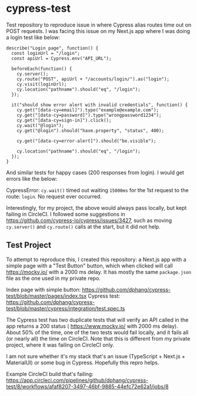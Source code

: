 # cypress-test

Test repository to reproduce issue in where Cypress alias routes time out on POST requests. I was facing this issue on my Next.js app where I was doing a login test like below:

```
describe("Login page", function() {
  const loginUrl = "/login";
  const apiUrl = Cypress.env("API_URL");

  beforeEach(function() {
    cy.server();
    cy.route("POST", apiUrl + "/accounts/login/").as("login");
    cy.visit(loginUrl);
    cy.location("pathname").should("eq", "/login");
  });

  it("should show error alert with invalid credentials", function() {
    cy.get("[data-cy=email]").type("example@example.com");
    cy.get("[data-cy=password]").type("wrongpassword1234");
    cy.get("[data-cy=sign-in]").click();
    cy.wait("@login");
    cy.get("@login").should("have.property", "status", 400);

    cy.get("[data-cy=error-alert]").should("be.visible");

    cy.location("pathname").should("eq", "/login");
  });
}
```

And similar tests for happy cases (200 responses from login). I would get errors like the below:

CypressError: `cy.wait()` timed out waiting `15000ms` for the 1st request to the route: `login`. No request ever occurred.

Interestingly, for my project, the above would always pass locally, but kept failing in CircleCI. I followed some suggestions in https://github.com/cypress-io/cypress/issues/3427, such as moving `cy.server()` and `cy.route()` calls at the start, but it did not help.

## Test Project

To attempt to reproduce this, I created this repository: a Next.js app with a simple page with a "Test Button" button, which when clicked will call https://mocky.io/ with a 2000 ms delay. It has mostly the same `package.json` file as the one used in my private repo.

Index page with simple button: https://github.com/dphang/cypress-test/blob/master/pages/index.tsx
Cypress test: https://github.com/dphang/cypress-test/blob/master/cypress/integration/test.spec.ts

The Cypress test has two duplicate tests that will verify an API called in the app returns a 200 status ( https://www.mocky.io/ with 2000 ms delay). About 50% of the time, one of the two tests would fail locally, and it fails all (or nearly all) the time on CircleCI. Note that this is different from my private project, where it was failing on CircleCI only.

I am not sure whether it's my stack that's an issue (TypeScript + Next.js + MaterialUI) or some bug in Cypress. Hopefully this repro helps.

Example CircleCI build that's failing: https://app.circleci.com/pipelines/github/dphang/cypress-test/8/workflows/afaf8207-3497-46bf-9885-44efc72e62a1/jobs/8
